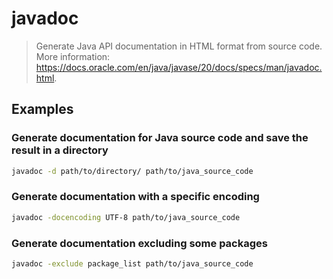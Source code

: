 # javadoc

> Generate Java API documentation in HTML format from source code. More information: <https://docs.oracle.com/en/java/javase/20/docs/specs/man/javadoc.html>.

## Examples

### Generate documentation for Java source code and save the result in a directory

```bash
javadoc -d path/to/directory/ path/to/java_source_code
```

### Generate documentation with a specific encoding

```bash
javadoc -docencoding UTF-8 path/to/java_source_code
```

### Generate documentation excluding some packages

```bash
javadoc -exclude package_list path/to/java_source_code
```
